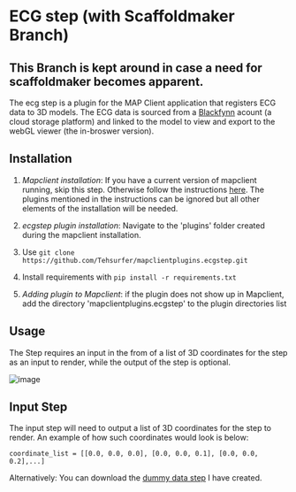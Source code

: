 ECG step (with Scaffoldmaker Branch)
======
This Branch is kept around in case a need for scaffoldmaker becomes apparent.
-------

The ecg step is a plugin for the MAP Client application that registers ECG data to 3D models. The ECG data is sourced from a [Blackfynn](https://www.blackfynn.com "Blackfynn Homepage") acount (a cloud storage platform) and linked to the model to view and export to the webGL viewer (the in-broswer version).

Installation
------
1. *Mapclient installation*: If you have a current version of mapclient running, skip this step. Otherwise follow the instructions 
[here](https://docs.google.com/document/d/1GbZKzIK-kX86eAWQ0W9t-NmP8woLhHMNZCNhLRES_uE/edit?usp=sharing). The plugins mentioned in the instructions can be ignored but all other elements of the installation will be needed.

2. *ecgstep plugin installation*: Navigate to the 'plugins' folder created during the mapclient installation.
3. Use `git clone https://github.com/Tehsurfer/mapclientplugins.ecgstep.git`
4. Install requirements with  `pip install -r requirements.txt`
  
5. *Adding plugin to Mapclient*: if the plugin does not show up in Mapclient, add the directory 'mapclientplugins.ecgstep' to the plugin directories list 


Usage
------
The Step requires an input in the from of a list of 3D coordinates for the step as an input to render, while the output of the step is optional.

![image](https://user-images.githubusercontent.com/37255664/45839099-43191b00-bcc8-11e8-89f5-021043179cfb.png)


Input Step
------
The input step will need to output a list of 3D coordinates for the step to render. An example of how such coordinates would look is below: 

`coordinate_list = [[0.0, 0.0, 0.0], [0.0, 0.0, 0.1], [0.0, 0.0, 0.2],...]`

Alternatively: You can download the [dummy data step](https://github.com/Tehsurfer/mapclientplugins.dummydatastep) I have created.









